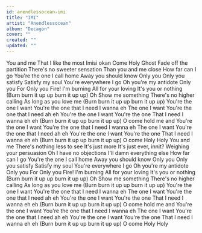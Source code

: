 ```yaml
---
id: anendlessocean-imi
title: "IMI"
artist: "Anendlessocean"
album: "Decagon"
cover: ""
created: ""
updated: ""
---
```


You and me
That I like the most
Imisi okan
Come Holy Ghost
Fade off the partition
There's no sweeter sensation
Than you and me close
How far can I go
You're the one I call home
Away you should know
Only you
Only you satisfy
Satisfy my soul
You're everywhere I go
Oh you're my antidote
Only you
For Only you
Fire! I'm burning
All for your loving
It's you or nothing
(Burn burn it up up burn it up up)
Oh
Show me something
There's no higher calling
As long as you love me
(Burn burn it up up burn it up up)
You're the one I want
You're the one that I need I wanna eh
The one I want
You're the one that I need ah eh
You're the one I want You're the one
That I need I wanna eh eh
(Burn burn it up up burn it up up)
O come hold me and
You're the one I want
You're the one that I need I wanna eh
The one I want
You're the one that I need ah eh
You're the one I want You're the one
That I need I wanna eh eh
(Burn burn it up up burn it up up)
O come Holy Holy
You and me
There's nothing less to see
It's just more
It's just ever, innit?
Weighing your persuasion
Oh
I have no objections
I'll damn everything else
How far can I go
You're the one I call home
Away you should know
Only you
Only you satisfy
Satisfy my soul
You're everywhere I go
Oh you're my antidote
Only you
For Only you
Fire! I'm burning
All for your loving
It's you or nothing
(Burn burn it up up burn it up up)
Oh
Show me something
There's no higher calling
As long as you love me
(Burn burn it up up burn it up up)
You're the one I want
You're the one that I need I wanna eh
The one I want
You're the one that I need ah eh
You're the one I want You're the one
That I need I wanna eh eh
(Burn burn it up up burn it up up)
O come hold me and
You're the one I want
You're the one that I need I wanna eh
The one I want
You're the one that I need ah eh
You're the one I want You're the one
That I need I wanna eh eh
(Burn burn it up up burn it up up)
O come Holy Holy